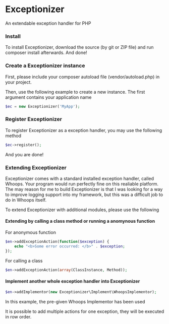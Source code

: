 # Exceptionizer
An extendable exception handler for PHP

### Install
To install Exceptionizer, download the source (by git or ZIP file) and run composer install afterwards. And done!

### Create a Exceptionizer instance
First, please include your composer autoload file (vendor/autoload.php) in your project.

Then, use the following example to create a new instance. The first argument contains your application name
```php
$ec = new Exceptionizer('MyApp');
```

### Register Exceptionizer
To register Exceptionizer as a exception handler, you may use the following method
```php
$ec->register();
```
And you are done!

### Extending Exceptionizer
Exceptionizer comes with a standard installed exception handler, called Whoops. Your program would run perfectly fine on this realiable platform.
The may reason for me to build Exceptionizer is that I was looking for a way to improve logging support into my framework, but this was a difficult job to do in Whoops itself.

To extend Exceptionizer with additional modules, please use the following

#### Extending by calling a class method or running a anomynous function

For anonymous function
```php
$en->addExceptionAction(function($exception) {
	echo "<b>Some error occurred: </b>" . $exception;
});
```

For calling a class
```php
$en->addExceptionAction(array(ClassInstance, Method));
```

#### Implement another whole exception handler into Exceptionizer
```php
$en->addImplementor(new Exceptionizer\Implement\WhoopsImplementor);
```
In this example, the pre-given Whoops Implementor has been used

It is possible to add multiple actions for one exception, they will be executed in row order.

